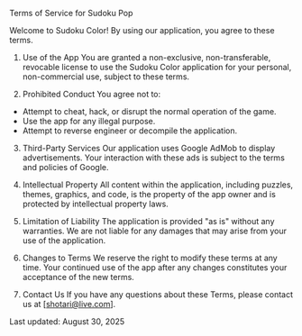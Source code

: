 Terms of Service for Sudoku Pop

Welcome to Sudoku Color! By using our application, you agree to these terms.

1. Use of the App
You are granted a non-exclusive, non-transferable, revocable license to use the Sudoku Color application for your personal, non-commercial use, subject to these terms.

2. Prohibited Conduct
You agree not to:
- Attempt to cheat, hack, or disrupt the normal operation of the game.
- Use the app for any illegal purpose.
- Attempt to reverse engineer or decompile the application.

3. Third-Party Services
Our application uses Google AdMob to display advertisements. Your interaction with these ads is subject to the terms and policies of Google.

4. Intellectual Property
All content within the application, including puzzles, themes, graphics, and code, is the property of the app owner and is protected by intellectual property laws.

5. Limitation of Liability
The application is provided "as is" without any warranties. We are not liable for any damages that may arise from your use of the application.

6. Changes to Terms
We reserve the right to modify these terms at any time. Your continued use of the app after any changes constitutes your acceptance of the new terms.

7. Contact Us
If you have any questions about these Terms, please contact us at [shotari@live.com].

Last updated: August 30, 2025

